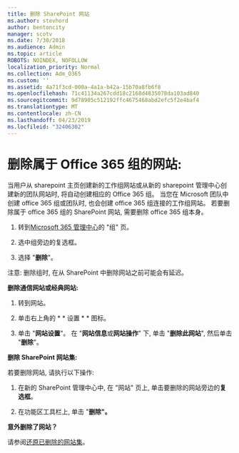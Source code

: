 ```yaml
---
title: 删除 SharePoint 网站
ms.author: stevhord
author: bentoncity
manager: scotv
ms.date: 7/30/2018
ms.audience: Admin
ms.topic: article
ROBOTS: NOINDEX, NOFOLLOW
localization_priority: Normal
ms.collection: Adm_O365
ms.custom: ''
ms.assetid: 4a71f3cd-000a-4a1a-b42a-15b70a8fb6f8
ms.openlocfilehash: 71c41134a267cdd18c2168d4835078da103ad840
ms.sourcegitcommit: 9d78905c512192ffc4675468abd2efc5f2e4baf4
ms.translationtype: MT
ms.contentlocale: zh-CN
ms.lasthandoff: 04/23/2019
ms.locfileid: "32406302"
---
```

# <a name="delete-sites-that-belong-to-an-office-365-group"></a>删除属于 Office 365 组的网站:

当用户从 sharepoint 主页创建新的工作组网站或从新的 sharepoint 管理中心创建新的团队网站时, 将自动创建相应的 Office 365 组。 当您在 Microsoft 团队中创建 office 365 组或团队时, 也会创建 office 365 组连接的工作组网站。 若要删除属于 office 365 组的 SharePoint 网站, 需要删除 office 365 组本身。 
  
1. 转到[Microsoft 365 管理中心](https://portal.office.com/adminportal/home#/groups)的 "组" 页。
    
2. 选中组旁边的复选框。
    
3. 选择 "**删除**"。
    
注意: 删除组时, 在从 SharePoint 中删除网站之前可能会有延迟。
  
**删除通信网站或经典网站:**

1. 转到网站。
  
2. 单击右上角的 * * 设置 * * 图标。 
  
3. 单击 "**网站设置**"。 在 "**网站信息**或**网站操作**" 下, 单击 "**删除此网站**", 然后单击 "**删除**"。
  
**删除 SharePoint 网站集:**

若要删除网站, 请执行以下操作:
  
1. 在新的 SharePoint 管理中心中, 在 "网站" 页上, 单击要删除的网站旁边的**复选框**。 
    
2. 在功能区工具栏上, 单击 "**删除"。**
    
**意外删除了网站？**

请参阅[还原已删除的网站集](https://go.microsoft.com/fwlink/?linkid=867660)。
  

